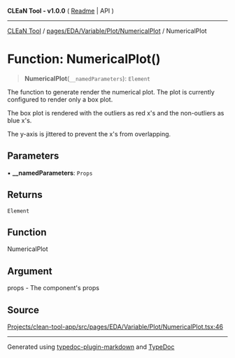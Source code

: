 **CLEaN Tool - v1.0.0** ( [Readme](../../../../../../README.md) \| API )

***

[CLEaN Tool](../../../../../../modules.md) / [pages/EDA/Variable/Plot/NumericalPlot](../README.md) / NumericalPlot

# Function: NumericalPlot()

> **NumericalPlot**(`__namedParameters`): `Element`

The function to generate render the numerical plot. The plot is currently configured to render only a box plot.

The box plot is rendered with the outliers as red x's and the non-outliers as blue x's.

The y-axis is jittered to prevent the x's from overlapping.

## Parameters

▪ **\_\_namedParameters**: `Props`

## Returns

`Element`

## Function

NumericalPlot

## Argument

props - The component's props

## Source

[Projects/clean-tool-app/src/pages/EDA/Variable/Plot/NumericalPlot.tsx:46](https://github.com/yuckyh/clean-tool-app/)

***

Generated using [typedoc-plugin-markdown](https://www.npmjs.com/package/typedoc-plugin-markdown) and [TypeDoc](https://typedoc.org/)
